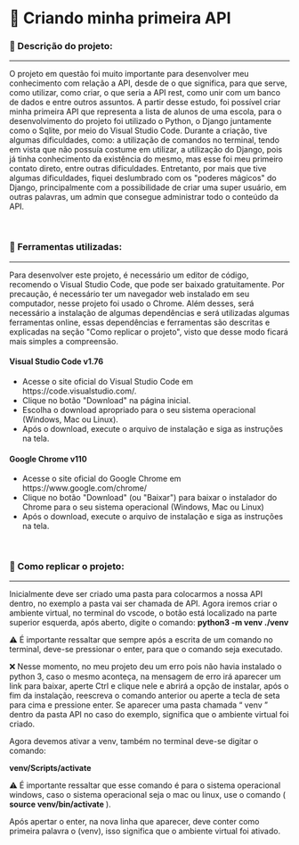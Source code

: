 <h1>🔧 Criando minha primeira API</h1>

<h3>📃 Descrição do projeto: </h3>
<hr>
<p>
  O projeto em questão foi muito importante para desenvolver meu conhecimento com relação a API, desde de o que significa, para que serve, como utilizar, como criar, o que seria a API rest, como unir com um banco de dados e entre outros assuntos. A partir desse estudo, foi possível criar minha primeira API que representa a lista de alunos de uma escola, para o desenvolvimento do projeto foi utilizado o Python, o Django juntamente como o Sqlite, por meio do Visual Studio Code. Durante a criação, tive algumas dificuldades, como: a utilização de comandos no terminal, tendo em vista que não possuía costume em utilizar, a utilização do Django, pois já tinha conhecimento da existência do mesmo, mas esse foi meu primeiro contato direto, entre outras dificuldades. Entretanto, por mais que tive algumas dificuldades, fiquei deslumbrado com os "poderes mágicos" do Django, principalmente com a possibilidade de criar uma super usuário, em outras palavras, um admin que consegue administrar todo o conteúdo da API.
</p>
<br>

<h3>🔨 Ferramentas utilizadas: </h3>
<hr>
<p>
  Para desenvolver este projeto, é necessário um editor de código, recomendo o Visual Studio Code, que pode ser baixado gratuitamente. Por precaução, é necessário ter um navegador web instalado em seu computador, nesse projeto foi usado o Chrome. Além desses, será necessário a instalação de algumas dependências e será utilizadas algumas ferramentas online, essas dependências e ferramentas são descritas e explicadas na seção "Como replicar o projeto", visto que desse modo ficará mais simples a compreensão.
</p>

  <h4>Visual Studio Code v1.76</h4>
  <ul>
      <li>Acesse o site oficial do Visual Studio Code em https://code.visualstudio.com/.</li>
      <li>Clique no botão "Download" na página inicial.</li>
      <li>Escolha o download apropriado para o seu sistema operacional (Windows, Mac ou Linux).</li>
      <li>Após o download, execute o arquivo de instalação e siga as instruções na tela.</li>
  </ul>

  <h4>Google Chrome v110</h4>
  <ul>
      <li>Acesse o site oficial do Google Chrome em https://www.google.com/chrome/</li>
      <li>Clique no botão "Download" (ou "Baixar") para baixar o instalador do Chrome para o seu sistema operacional (Windows, Mac ou Linux)</li>
      <li>Após o download, execute o arquivo de instalação e siga as instruções na tela.</li>
  </ul>
<br>

<h3>🔁 Como replicar o projeto: </h3>
<hr>
<p>
  Inicialmente deve ser criado uma pasta para colocarmos a nossa API dentro, no exemplo a pasta vai ser chamada de API. Agora iremos criar o ambiente virtual, no terminal do vscode, o botão está localizado na parte superior esquerda, após aberto, digite o comando:

  <strong>
    python3 -m venv ./venv
  </strong>

  ⚠️ É importante ressaltar que sempre após a escrita de um comando no terminal, deve-se pressionar o enter, para que o comando seja executado.
</p>

<p>
  ❌ Nesse momento, no meu projeto deu um erro pois não havia instalado o python 3, caso o mesmo aconteça, na mensagem de erro irá aparecer um link para baixar, aperte Ctrl e clique nele e abrirá a opção de instalar, após o fim da instalação, reescreva o comando anterior ou aperte a tecla de seta para cima e pressione enter. Se aparecer uma pasta chamada “ venv ” dentro da pasta API no caso do exemplo, significa que o ambiente virtual foi criado.

  Agora devemos ativar a venv, também no terminal deve-se digitar o comando:
</p>

<p>
  <strong>
    venv/Scripts/activate
  </strong>
</p>

<p>
  ⚠️ É importante ressaltar que esse comando é para o sistema operacional windows, caso o sistema operacional seja o mac ou linux, use o comando ( <strong> source venv/bin/activate </strong> ).

  Após apertar o enter, na nova linha que aparecer, deve conter como primeira palavra o (venv), isso significa que o ambiente virtual foi ativado. 
</p>